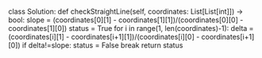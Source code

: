 class Solution:
def checkStraightLine(self, coordinates: List[List[int]]) -> bool:
slope = (coordinates[0][1] - coordinates[1][1])/(coordinates[0][0] - coordinates[1][0])
status = True
for i in range(1, len(coordinates)-1):
delta = (coordinates[i][1] - coordinates[i+1][1])/(coordinates[i][0] - coordinates[i+1][0])
if delta!=slope:
status = False
break
return status
